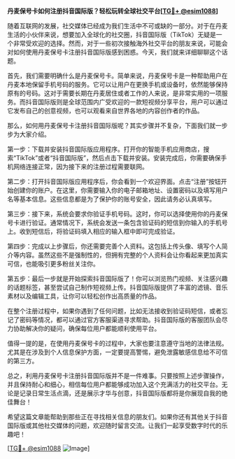 **丹麦保号卡如何注册抖音国际版？轻松玩转全球社交平台[[TG💪+ @esim1088](https://t.me/s/esim1088)]**

随着互联网的发展，社交媒体已经成为我们生活中不可或缺的一部分。对于在丹麦生活的小伙伴来说，想要加入全球化的社交圈，抖音国际版（TikTok）无疑是一个非常受欢迎的选择。然而，对于一些初次接触海外社交平台的朋友来说，可能会对如何使用丹麦保号卡注册抖音国际版感到困惑。今天，我们就来详细聊聊这个话题。

首先，我们需要明确什么是丹麦保号卡。简单来说，丹麦保号卡是一种帮助用户在丹麦本地保留手机号码的服务。它可以让用户在更换手机或设备时，依然能够保持原有的号码。这对于需要长期在丹麦居住或者工作的人来说，是非常实用的一项服务。而抖音国际版则是全球范围内广受欢迎的一款短视频分享平台，用户可以通过它发布自己的创意视频，也可以观看来自世界各地的内容创作者的作品。

那么，如何用丹麦保号卡注册抖音国际版呢？其实步骤并不复杂，下面我们就一步步为大家介绍。

第一步：下载并安装抖音国际版应用程序。打开你的智能手机应用商店，搜索“TikTok”或者“抖音国际版”，然后点击下载并安装。安装完成后，你需要确保手机网络连接正常，因为接下来的注册过程需要联网。

第二步：打开抖音国际版应用程序后，你会看到一个欢迎界面。点击“注册”按钮开始创建你的账户。在这里，你需要输入你的电子邮箱地址、设置密码以及填写用户名等基本信息。这些信息都是为了保护你的账号安全，因此请务必认真填写。

第三步：接下来，系统会要求你验证手机号码。这时，你可以选择使用你的丹麦保号卡进行验证。通常情况下，系统会发送一条包含验证码的短信到你输入的手机号上。收到短信后，将验证码填入相应的输入框中即可完成验证。

第四步：完成以上步骤后，你还需要完善个人资料。这包括上传头像、填写个人简介等内容。虽然这些不是强制性的，但拥有完整的个人资料会让你看起来更加真实可信，也能吸引更多粉丝关注你。

第五步：最后一步就是开始探索抖音国际版了！你可以浏览热门视频、关注感兴趣的话题标签，甚至尝试自己制作短视频上传。抖音国际版提供了丰富的滤镜、音乐素材以及编辑工具，让你可以轻松创作出高质量的作品。

在整个注册过程中，如果你遇到了任何问题，比如无法接收到验证码短信，或者忘记了密码等情况，都可以通过官方客服渠道寻求帮助。抖音国际版的客服团队会尽力协助解决你的疑问，确保每位用户都能顺利使用平台。

值得一提的是，在使用丹麦保号卡的过程中，大家也要注意遵守当地的法律法规。尤其是在涉及到个人信息保护方面，一定要提高警惕，避免泄露敏感信息给不可信的第三方。

总之，利用丹麦保号卡注册抖音国际版并不是一件难事。只要按照上述步骤操作，并且保持耐心和细心，相信每位用户都能够成功加入这个充满活力的社交平台。无论是记录日常生活点滴，还是展示才华与创意，抖音国际版都将是你展现自我的绝佳舞台！

希望这篇文章能帮助到那些正在寻找相关信息的朋友们。如果你还有其他关于抖音国际版或其他社交媒体的问题，欢迎随时留言交流。让我们一起享受数字时代的乐趣吧！

[[TG💪+ @esim1088](https://t.me/s/esim1088) ![Image](https://i.postimg.cc/4NQfJmqS/Snipaste-2025-05-13-00-14-12.png)]